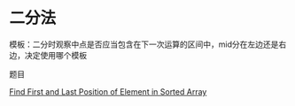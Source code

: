 # 二分法

模板：二分时观察中点是否应当包含在下一次运算的区间中，mid分在左边还是右边，决定使用哪个模板



题目

[Find First and Last Position of Element in Sorted Array](https://leetcode.com/problems/find-first-and-last-position-of-element-in-sorted-array/)



